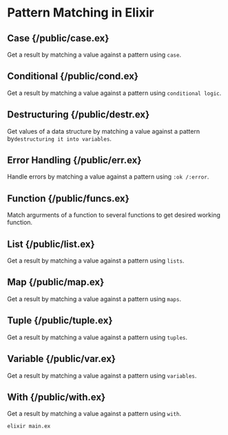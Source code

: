 
# Pattern Matching in Elixir

## Case {/public/case.ex}
Get a result by matching a value against a pattern using `case`.

## Conditional {/public/cond.ex}
Get a result by matching a value against a pattern using `conditional logic`.

## Destructuring {/public/destr.ex}
Get values of  a data structure by matching a value against a pattern by`destructuring it into variables`.

## Error Handling {/public/err.ex}
Handle errors by matching a value against a pattern using `:ok /:error`.

## Function {/public/funcs.ex}
Match argurments of a function to several functions to get desired working function.

## List {/public/list.ex}
Get a result by matching a value against a pattern using `lists`.

## Map {/public/map.ex}
Get a result by matching a value against a pattern using `maps`.

## Tuple {/public/tuple.ex}
Get a result by matching a value against a pattern using `tuples`.

## Variable {/public/var.ex}
Get a result by matching a value against a pattern using `variables`.

## With {/public/with.ex}
Get a result by matching a value against a pattern using `with`.


```bash
elixir main.ex
```
